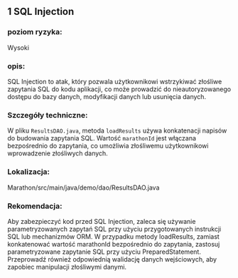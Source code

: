 ## 1 SQL Injection

### poziom ryzyka:
Wysoki

### opis:
SQL Injection to atak, który pozwala  użytkownikowi wstrzykiwać złośliwe zapytania SQL do kodu aplikacji, co może prowadzić do nieautoryzowanego dostępu do bazy danych, modyfikacji danych lub usunięcia danych.

### Szczegóły techniczne:
W pliku `ResultsDAO.java`, metoda `loadResults` używa konkatenacji napisów do budowania zapytania SQL. Wartość `marathonId` jest włączana bezpośrednio do zapytania, co umożliwia złośliwemu użytkownikowi wprowadzenie złośliwych danych.

### Lokalizacja:
Marathon/src/main/java/demo/dao/ResultsDAO.java

### Rekomendacja:
Aby zabezpieczyć kod przed SQL Injection, zaleca się używanie parametryzowanych zapytań SQL przy użyciu przygotowanych instrukcji SQL lub mechanizmów ORM. W przypadku metody loadResults, zamiast konkatenować wartość marathonId bezpośrednio do zapytania, zastosuj parametryzowane zapytanie SQL przy użyciu PreparedStatement. Przeprowadź również odpowiednią walidację danych wejściowych, aby zapobiec manipulacji złośliwymi danymi.

